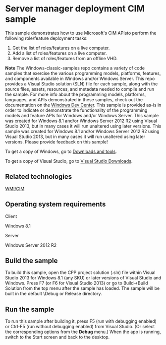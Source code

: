 Server manager deployment CIM sample
====================================

This sample demonstrates how to use Microsoft's CIM APIsto perform the following role/feature deployment tasks:

1.  Get the list of roles/features on a live computer.
2.  Add a list of roles/features on a live computer.
3.  Remove a list of roles/features from an offline VHD.

**Note**  The Windows-classic-samples repo contains a variety of code samples that exercise the various programming models, platforms, features, and components available in Windows and/or Windows Server. This repo provides a Visual Studio solution (SLN) file for each sample, along with the source files, assets, resources, and metadata needed to compile and run the sample. For more info about the programming models, platforms, languages, and APIs demonstrated in these samples, check out the documentation on the [Windows Dev Center](https://dev.windows.com). This sample is provided as-is in order to indicate or demonstrate the functionality of the programming models and feature APIs for Windows and/or Windows Server. This sample was created for Windows 8.1 and/or Windows Server 2012 R2 using Visual Studio 2013, but in many cases it will run unaltered using later versions. This sample was created for Windows 8.1 and/or Windows Server 2012 R2 using Visual Studio 2013, but in many cases it will run unaltered using later versions. Please provide feedback on this sample!

To get a copy of Windows, go to [Downloads and tools](http://go.microsoft.com/fwlink/p/?linkid=301696).

To get a copy of Visual Studio, go to [Visual Studio Downloads](http://go.microsoft.com/fwlink/p/?linkid=301697).

Related technologies
--------------------

[WMI/CIM](http://msdn.microsoft.com/en-us/library/windows/desktop/jj152383)

Operating system requirements
-----------------------------

Client

Windows 8.1

Server

Windows Server 2012 R2

Build the sample
----------------

To build this sample, open the CPP project solution (.sln) file within Visual Studio 2013 for Windows 8.1 (any SKU) or later versions of Visual Studio and Windows. Press F7 (or F6 for Visual Studio 2013) or go to Build-\>Build Solution from the top menu after the sample has loaded. The sample will be built in the default \\Debug or Release directory.

Run the sample
--------------

To run this sample after building it, press F5 (run with debugging enabled) or Ctrl-F5 (run without debugging enabled) from Visual Studio. (Or select the corresponding options from the **Debug** menu.) When the app is running, switch to the Start screen and back to the desktop.

